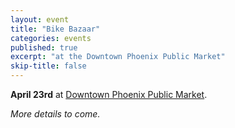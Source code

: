 ```yaml
---
layout: event
title: "Bike Bazaar"
categories: events
published: true
excerpt: "at the Downtown Phoenix Public Market"
skip-title: false
---
```


**April 23rd** at [Downtown Phoenix Public Market](http://phxpublicmarket.com/openair/).

*More details to come.*
